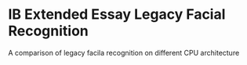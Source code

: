 # IB Extended Essay Legacy Facial Recognition

A comparison of legacy facila recognition on different CPU architecture